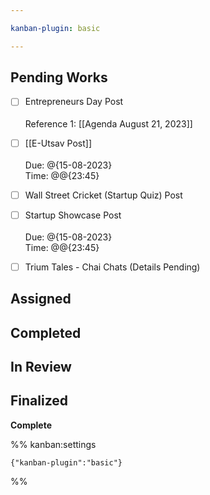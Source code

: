 ```yaml
---

kanban-plugin: basic

---
```


## Pending Works

- [ ] Entrepreneurs Day Post<br><br>Reference 1: [[Agenda August 21, 2023]]
- [ ] [[E-Utsav Post]]<br><br>Due: @{15-08-2023}<br>Time: @@{23:45}
- [ ] Wall Street Cricket (Startup Quiz) Post
- [ ] Startup Showcase Post<br><br>Due: @{15-08-2023}<br>Time: @@{23:45}
- [ ] Trium Tales - Chai Chats (Details Pending)


## Assigned



## Completed



## In Review



## Finalized

**Complete**




%% kanban:settings
```
{"kanban-plugin":"basic"}
```
%%